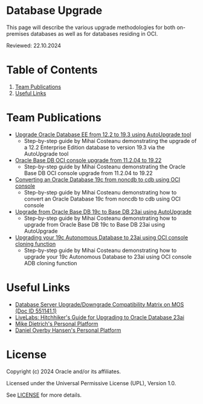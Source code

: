 # Database Upgrade
 
This page will describe the various upgrade methodologies for both on-premises databases as well as for databases residing in OCI.

Reviewed: 22.10.2024
 
# Table of Contents
 
1. [Team Publications](#team-publications)
2. [Useful Links](#useful-links)
 
# Team Publications
 
- [Upgrade Oracle Database EE from 12.2 to 19.3 using AutoUpgrade tool](https://mihaicosteanu.wordpress.com/2024/03/28/upgrade-oracle-database-ee-from-12-2-to-19-3-using-autoupgrade-tool/)
    - Step-by-step guide by Mihai Costeanu demonstrating the upgrade of a 12.2 Enterprise Edition database to version 19.3 via the AutoUpgrade tool
- [Oracle Base DB OCI console upgrade from 11.2.04 to 19.22](https://mihaicosteanu.wordpress.com/2024/04/04/oracle-base-db-oci-console-upgrade-from-11-2-04-to-19-22/)
    - Step-by-step guide by Mihai Costeanu demonstrating the Oracle Base DB OCI console upgrade from 11.2.04 to 19.22
- [Converting an Oracle Database 19c from noncdb to cdb using OCI console](https://mihaicosteanu.wordpress.com/2024/04/10/converting-an-oracle-database-19c-from-noncdb-to-cdb-using-oci-console/)
    - Step-by-step guide by Mihai Costeanu demonstrating how to convert an Oracle Database 19c from noncdb to cdb using OCI console
- [Upgrade from Oracle Base DB 19c to Base DB 23ai using AutoUpgrade](https://www.youtube.com/watch?v=Eo8nVJ8eC1o)
    - Step-by-step guide by Mihai Costeanu demonstrating how to upgrade from Oracle Base DB 19c to Base DB 23ai using AutoUpgrade
- [Upgrading your 19c Autonomous Database to 23ai using OCI console cloning function](https://wordpress.com/post/mihaicosteanu.wordpress.com/142)
    - Step-by-step guide by Mihai Costeanu demonstrating how to upgrade your 19c Autonomous Database to 23ai using OCI console ADB cloning function

# Useful Links
- [Database Server Upgrade/Downgrade Compatibility Matrix on MOS (Doc ID 551141.1)](https://support.oracle.com/epmos/faces/DocumentDisplay?id=551141.1)
- [LiveLabs: Hitchhiker's Guide for Upgrading to Oracle Database 23ai](https://apexapps.oracle.com/pls/apex/f?p=133:180:1060521706151::::wid:3943)
- [Mike Dietrich's Personal Platform](https://mikedietrichde.com/)
- [Daniel Overby Hansen's Personal Platform](https://dohdatabase.com/)

# License
 
Copyright (c) 2024 Oracle and/or its affiliates.
 
Licensed under the Universal Permissive License (UPL), Version 1.0.
 
See [LICENSE](https://github.com/oracle-devrel/technology-engineering/blob/main/LICENSE) for more details.
